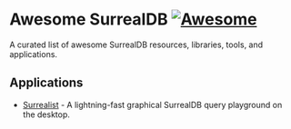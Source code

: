# Awesome SurrealDB [![Awesome](https://awesome.re/badge.svg)](https://awesome.re)

A curated list of awesome SurrealDB resources, libraries, tools, and applications.

## Applications

- [Surrealist](https://github.com/StarlaneStudios/Surrealist) - A lightning-fast graphical SurrealDB query playground on the desktop.
